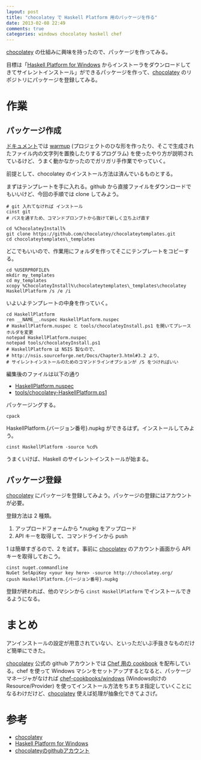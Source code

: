 ```yaml
---
layout: post
title: "chocolatey で Haskell Platform 用のパッケージを作る"
date: 2013-02-08 22:49
comments: true
categories: windows chocolatey haskell chef
---
```


[chocolatey] の仕組みに興味を持ったので、パッケージを作ってみる。

<!-- more -->

目標は「[Haskell Platform for Windows] からインストーラをダウンロードしてきてサイレントインストール」ができるパッケージを作って、[chocolatey] のリポジトリにパッケージを登録してみる。

# 作業

## パッケージ作成

[ドキュメント](https://github.com/chocolatey/chocolatey/wiki/CreatePackages)では [warmup] (プロジェクトのひな形を作ったり、そこで生成されたファイル内の文字列を置換したりするプログラム) を使ったやり方が説明されているけど、うまく動かなかったのでガリガリ手作業でやっていく。

前提として、chocolatey のインストール方法は済んでいるものとする。

まずはテンプレートを手に入れる。github から直接ファイルをダウンロードでもいいけど、今回の手順では clone してみよう。

    # git 入れてなければ インストール
    cinst git
    # パスを通すため、コマンドプロンプトから抜けて新しく立ち上げ直す

    cd %ChocolateyInstall%
    git clone https://github.com/chocolatey/chocolateytemplates.git
    cd chocolateytemplates\_templates

どこでもいいので、作業用にフォルダを作ってそこにテンプレートをコピーする。

    cd %USERPROFILE%
    mkdir my_templates
    cd my_templates
    xcopy %ChocolateyInstall%\chocolateytemplates\_templates\chocolatey HaskellPlatform /s /e /i

いよいよテンプレートの中身を作っていく。

    cd HaskellPlatform
    ren __NAME__.nuspec HaskellPlatform.nuspec 
    # HaskellPlatform.nuspec と tools/chocolateyInstall.ps1 を開いてプレースホルダを変更
    notepad HaskellPlatform.nuspec
    notepad tools/chocolateyInstall.ps1
    # HaskellPlatform は NSIS 製なので、
    # http://nsis.sourceforge.net/Docs/Chapter3.html#3.2 より、
    # サイレントインストールのためのコマンドラインオプションが /S をつければいい

編集後のファイルは以下の通り

- [HaskellPlatform.nuspec](https://github.com/f440/chocolatey-HaskellPlatform/blob/master/HaskellPlatform.nuspec)
- [tools/chocolatey-HaskellPlatform.ps1](https://github.com/f440/chocolatey-HaskellPlatform/blob/master/tools/chocolateyInstall.ps1)

パッケージングする。

    cpack

HaskellPlatform.{バージョン番号}.nupkg ができるはず。インストールしてみよう。

    cinst HaskellPlatform -source %cd%

うまくいけば、Haskell のサイレントインストールが始まる。

## パッケージ登録

[chocolatey] にパッケージを登録してみよう。パッケージの登録にはアカウントが必要。

登録方法は 2 種類。

1. アップロードフォームから \*.nupkg をアップロード
2. API キーを取得して、コマンドラインから push

1 は簡単すぎるので、2 を試す。事前に [chocolatey] のアカウント画面から API キーを取得しておこう。

    cinst nuget.commandline
    NuGet SetApiKey <your key here> -source http://chocolatey.org/
    cpush HaskellPlatform.{バージョン番号}.nupkg

登録が終われば、他のマシンから `cinst HaskellPlatform` でインストールできるようになる。

# まとめ

アンインストールの設定が用意されていない、といっただいぶ手抜きなものだけど簡単にできた。

[chocolatey] 公式の github アカウントでは [Chef 用の cookbook](https://github.com/chocolatey/chocolatey-cookbook) を配布している。chef を使って Windows マシンをセットアップするとなると、パッケージマネージャがなければ [chef-cookbooks/windows] (Windows向けのResource/Provider) を使ってインストール方法をちまちま指定していくことになるわけだけど、[chocolatey] 使えば処理が抽象化できてよさげ。

# 参考

- [chocolatey]
- [Haskell Platform for Windows]
- [chocolateyのgithubアカウント](https://github.com/chocolatey/)

[chocolatey]: http://chocolatey.org/
[Haskell Platform for Windows]: http://www.haskell.org/platform/windows.html
[warmup]: https://github.com/chucknorris/Warmup
[chef-cookbooks/windows]: https://github.com/opscode-cookbooks/windows
